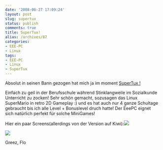 ```yaml
---
date: '2008-06-27 17:09:24'
layout: post
slug: supertux
status: publish
comments: true
title: SuperTux!
alias: /archives/87
categories:
- EEE-PC
- Linux
tags:
- EEE-PC
- Linux
- SuperTux
---
```


Absolut in seinen Bann gezogen hat mich ja im moment [SuperTux !
](http://supertux.lethargik.org/screenshots.html)

Einfach zu geil in der Berufsschule während Stinklangweile im Sozialkunde Unterricht zu zocken! Sehr schön gemacht, sozusagen das Linux SuperMario in retro 2D Gameplay :) und es hat auch nur 4 ganze Schultage gebraucht bis ich alle Level + Bonuslevel druch hatte! Der EeePC eignet sich natürlich perfekt für solche MiniGames!

Hier ein paar Screens(allerdings von der Version auf Kiwi):![](http://farm4.static.flickr.com/3285/2615606085_2307218602.jpg?v=0)

![](http://farm4.static.flickr.com/3274/2616433976_24049e58a2.jpg?v=0)

Greez, Flo

